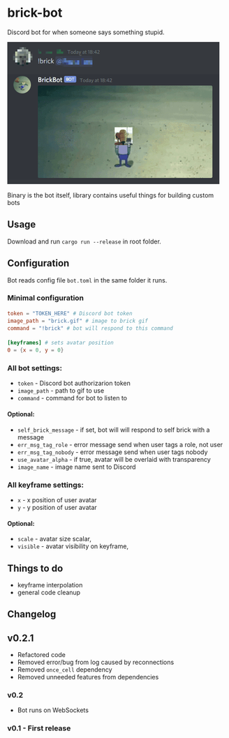 # brick-bot

Discord bot for when someone says something stupid.

![brick gif](./readme_example.gif "Logo Title Text 1")

Binary is the bot itself, library contains useful things for building custom bots

## Usage

Download and run `cargo run --release` in root folder.

## Configuration

Bot reads config file `bot.toml` in the same folder it runs.

### Minimal configuration

```toml
token = "TOKEN_HERE" # Discord bot token
image_path = "brick.gif" # image to brick gif
command = "!brick" # bot will respond to this command

[keyframes] # sets avatar position
0 = {x = 0, y = 0}
```

### All bot settings:

- `token` - Discord bot authorizarion token
- `image_path` - path to gif to use
- `command` - command for bot to listen to

#### Optional:

- `self_brick_message` - if set, bot will will respond to self brick with a message
- `err_msg_tag_role` - error message send when user tags a role, not user
- `err_msg_tag_nobody` - error message send when user tags nobody
- `use_avatar_alpha` - if true, avatar will be overlaid with transparency
- `image_name` - image name sent to Discord

### All keyframe settings:

- `x` - x position of user avatar
- `y` - y position of user avatar

#### Optional:

- `scale` - avatar size scalar,
- `visible` - avatar visibility on keyframe,

## Things to do

- keyframe interpolation
- general code cleanup

## Changelog

## v0.2.1

- Refactored code
- Removed error/bug from log caused by reconnections
- Removed `once_cell` dependency
- Removed unneeded features from dependencies

### v0.2

- Bot runs on WebSockets

### v0.1 - First release

